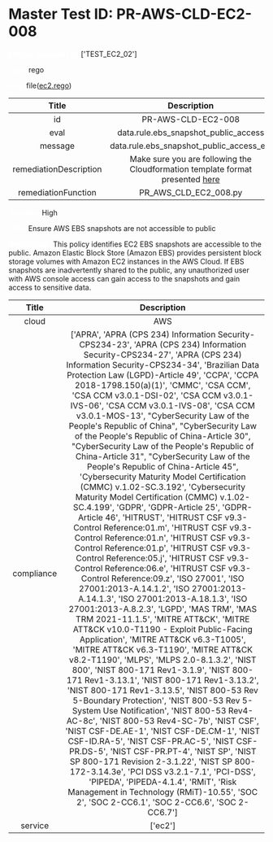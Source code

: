 



# Master Test ID: PR-AWS-CLD-EC2-008


***<font color="white">Master Snapshot Id:</font>*** ['TEST_EC2_02']

***<font color="white">type:</font>*** rego

***<font color="white">rule:</font>*** file([ec2.rego])  
  
  
  
  

|Title|Description|
| :---: | :---: |
|id|PR-AWS-CLD-EC2-008|
|eval|data.rule.ebs_snapshot_public_access|
|message|data.rule.ebs_snapshot_public_access_err|
|remediationDescription|Make sure you are following the Cloudformation template format presented <a href='https://boto3.amazonaws.com/v1/documentation/api/latest/reference/services/ec2.html#EC2.Client.describe_images' target='_blank'>here</a>|
|remediationFunction|PR_AWS_CLD_EC2_008.py|


***<font color="white">Severity:</font>*** High

***<font color="white">Title:</font>*** Ensure AWS EBS snapshots are not accessible to public

***<font color="white">Description:</font>*** This policy identifies EC2 EBS snapshots are accessible to the public. Amazon Elastic Block Store (Amazon EBS) provides persistent block storage volumes with Amazon EC2 instances in the AWS Cloud. If EBS snapshots are inadvertently shared to the public, any unauthorized user with AWS console access can gain access to the snapshots and gain access to sensitive data.  
  
  

|Title|Description|
| :---: | :---: |
|cloud|AWS|
|compliance|['APRA', 'APRA (CPS 234) Information Security-CPS234-23', 'APRA (CPS 234) Information Security-CPS234-27', 'APRA (CPS 234) Information Security-CPS234-34', 'Brazilian Data Protection Law (LGPD)-Article 49', 'CCPA', 'CCPA 2018-1798.150(a)(1)', 'CMMC', 'CSA CCM', 'CSA CCM v3.0.1-DSI-02', 'CSA CCM v3.0.1-IVS-06', 'CSA CCM v3.0.1-IVS-08', 'CSA CCM v3.0.1-MOS-13', "CyberSecurity Law of the People's Republic of China", "CyberSecurity Law of the People's Republic of China-Article 30", "CyberSecurity Law of the People's Republic of China-Article 31", "CyberSecurity Law of the People's Republic of China-Article 45", 'Cybersecurity Maturity Model Certification (CMMC) v.1.02-SC.3.192', 'Cybersecurity Maturity Model Certification (CMMC) v.1.02-SC.4.199', 'GDPR', 'GDPR-Article 25', 'GDPR-Article 46', 'HITRUST', 'HITRUST CSF v9.3-Control Reference:01.m', 'HITRUST CSF v9.3-Control Reference:01.n', 'HITRUST CSF v9.3-Control Reference:01.p', 'HITRUST CSF v9.3-Control Reference:05.j', 'HITRUST CSF v9.3-Control Reference:06.e', 'HITRUST CSF v9.3-Control Reference:09.z', 'ISO 27001', 'ISO 27001:2013-A.14.1.2', 'ISO 27001:2013-A.14.1.3', 'ISO 27001:2013-A.18.1.3', 'ISO 27001:2013-A.8.2.3', 'LGPD', 'MAS TRM', 'MAS TRM 2021-11.1.5', 'MITRE ATT&CK', 'MITRE ATT&CK v10.0-T1190 - Exploit Public-Facing Application', 'MITRE ATT&CK v6.3-T1005', 'MITRE ATT&CK v6.3-T1190', 'MITRE ATT&CK v8.2-T1190', 'MLPS', 'MLPS 2.0-8.1.3.2', 'NIST 800', 'NIST 800-171 Rev1-3.1.9', 'NIST 800-171 Rev1-3.13.1', 'NIST 800-171 Rev1-3.13.2', 'NIST 800-171 Rev1-3.13.5', 'NIST 800-53 Rev 5-Boundary Protection', 'NIST 800-53 Rev 5-System Use Notification', 'NIST 800-53 Rev4-AC-8c', 'NIST 800-53 Rev4-SC-7b', 'NIST CSF', 'NIST CSF-DE.AE-1', 'NIST CSF-DE.CM-1', 'NIST CSF-ID.RA-5', 'NIST CSF-PR.AC-5', 'NIST CSF-PR.DS-5', 'NIST CSF-PR.PT-4', 'NIST SP', 'NIST SP 800-171 Revision 2-3.1.22', 'NIST SP 800-172-3.14.3e', 'PCI DSS v3.2.1-7.1', 'PCI-DSS', 'PIPEDA', 'PIPEDA-4.1.4', 'RMiT', 'Risk Management in Technology (RMiT)-10.55', 'SOC 2', 'SOC 2-CC6.1', 'SOC 2-CC6.6', 'SOC 2-CC6.7']|
|service|['ec2']|



[ec2.rego]: https://github.com/prancer-io/prancer-compliance-test/tree/master/aws/cloud/ec2.rego
